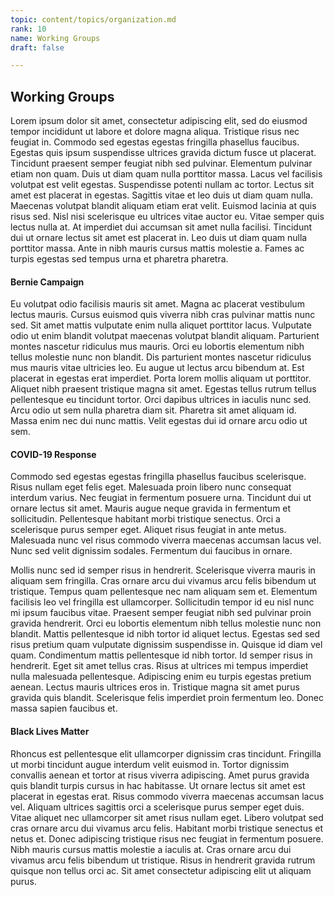 ```yaml
---
topic: content/topics/organization.md
rank: 10
name: Working Groups
draft: false

---
```

## Working Groups

Lorem ipsum dolor sit amet, consectetur adipiscing elit, sed do eiusmod tempor incididunt ut labore et dolore magna aliqua. Tristique risus nec feugiat in. Commodo sed egestas egestas fringilla phasellus faucibus. Egestas quis ipsum suspendisse ultrices gravida dictum fusce ut placerat. Tincidunt praesent semper feugiat nibh sed pulvinar. Elementum pulvinar etiam non quam. Duis ut diam quam nulla porttitor massa. Lacus vel facilisis volutpat est velit egestas. Suspendisse potenti nullam ac tortor. Lectus sit amet est placerat in egestas. Sagittis vitae et leo duis ut diam quam nulla. Maecenas volutpat blandit aliquam etiam erat velit. Euismod lacinia at quis risus sed. Nisl nisi scelerisque eu ultrices vitae auctor eu. Vitae semper quis lectus nulla at. At imperdiet dui accumsan sit amet nulla facilisi. Tincidunt dui ut ornare lectus sit amet est placerat in. Leo duis ut diam quam nulla porttitor massa. Ante in nibh mauris cursus mattis molestie a. Fames ac turpis egestas sed tempus urna et pharetra pharetra.

#### Bernie Campaign

Eu volutpat odio facilisis mauris sit amet. Magna ac placerat vestibulum lectus mauris. Cursus euismod quis viverra nibh cras pulvinar mattis nunc sed. Sit amet mattis vulputate enim nulla aliquet porttitor lacus. Vulputate odio ut enim blandit volutpat maecenas volutpat blandit aliquam. Parturient montes nascetur ridiculus mus mauris. Orci eu lobortis elementum nibh tellus molestie nunc non blandit. Dis parturient montes nascetur ridiculus mus mauris vitae ultricies leo. Eu augue ut lectus arcu bibendum at. Est placerat in egestas erat imperdiet. Porta lorem mollis aliquam ut porttitor. Aliquet nibh praesent tristique magna sit amet. Egestas tellus rutrum tellus pellentesque eu tincidunt tortor. Orci dapibus ultrices in iaculis nunc sed. Arcu odio ut sem nulla pharetra diam sit. Pharetra sit amet aliquam id. Massa enim nec dui nunc mattis. Velit egestas dui id ornare arcu odio ut sem.

#### COVID-19 Response

Commodo sed egestas egestas fringilla phasellus faucibus scelerisque. Risus nullam eget felis eget. Malesuada proin libero nunc consequat interdum varius. Nec feugiat in fermentum posuere urna. Tincidunt dui ut ornare lectus sit amet. Mauris augue neque gravida in fermentum et sollicitudin. Pellentesque habitant morbi tristique senectus. Orci a scelerisque purus semper eget. Aliquet risus feugiat in ante metus. Malesuada nunc vel risus commodo viverra maecenas accumsan lacus vel. Nunc sed velit dignissim sodales. Fermentum dui faucibus in ornare.

Mollis nunc sed id semper risus in hendrerit. Scelerisque viverra mauris in aliquam sem fringilla. Cras ornare arcu dui vivamus arcu felis bibendum ut tristique. Tempus quam pellentesque nec nam aliquam sem et. Elementum facilisis leo vel fringilla est ullamcorper. Sollicitudin tempor id eu nisl nunc mi ipsum faucibus vitae. Praesent semper feugiat nibh sed pulvinar proin gravida hendrerit. Orci eu lobortis elementum nibh tellus molestie nunc non blandit. Mattis pellentesque id nibh tortor id aliquet lectus. Egestas sed sed risus pretium quam vulputate dignissim suspendisse in. Quisque id diam vel quam. Condimentum mattis pellentesque id nibh tortor. Id semper risus in hendrerit. Eget sit amet tellus cras. Risus at ultrices mi tempus imperdiet nulla malesuada pellentesque. Adipiscing enim eu turpis egestas pretium aenean. Lectus mauris ultrices eros in. Tristique magna sit amet purus gravida quis blandit. Scelerisque felis imperdiet proin fermentum leo. Donec massa sapien faucibus et.

#### Black Lives Matter

Rhoncus est pellentesque elit ullamcorper dignissim cras tincidunt. Fringilla ut morbi tincidunt augue interdum velit euismod in. Tortor dignissim convallis aenean et tortor at risus viverra adipiscing. Amet purus gravida quis blandit turpis cursus in hac habitasse. Ut ornare lectus sit amet est placerat in egestas erat. Risus commodo viverra maecenas accumsan lacus vel. Aliquam ultrices sagittis orci a scelerisque purus semper eget duis. Vitae aliquet nec ullamcorper sit amet risus nullam eget. Libero volutpat sed cras ornare arcu dui vivamus arcu felis. Habitant morbi tristique senectus et netus et. Donec adipiscing tristique risus nec feugiat in fermentum posuere. Nibh mauris cursus mattis molestie a iaculis at. Cras ornare arcu dui vivamus arcu felis bibendum ut tristique. Risus in hendrerit gravida rutrum quisque non tellus orci ac. Sit amet consectetur adipiscing elit ut aliquam purus.